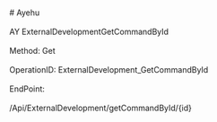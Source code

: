 <br>#     Ayehu</br>
<br>AY ExternalDevelopmentGetCommandById</br>
<br>Method: Get</br>
<br>OperationID: ExternalDevelopment_GetCommandById</br>
<br>EndPoint:</br>
<br>/Api/ExternalDevelopment/getCommandById/{id}</br>
